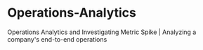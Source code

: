 # Operations-Analytics
Operations Analytics and Investigating Metric Spike | Analyzing a company's end-to-end operations

